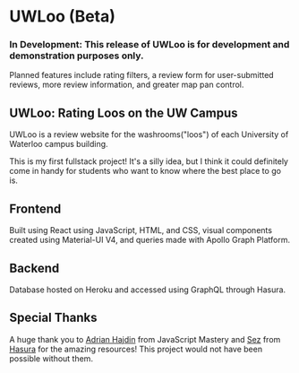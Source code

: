 # UWLoo (Beta)

### In Development: This release of UWLoo is for development and demonstration purposes only.

Planned features include rating filters, a review form for user-submitted reviews, more review information, and greater map pan control.

## UWLoo: Rating Loos on the UW Campus

UWLoo is a review website for the washrooms("loos") of each University of Waterloo campus building.

This is my first fullstack project! It's a silly idea, but I think it could definitely come in handy for students who want to know where the best place to go is.

## Frontend

Built using React using JavaScript, HTML, and CSS, visual components created using Material-UI V4, and queries made with Apollo Graph Platform.

## Backend

Database hosted on Heroku and accessed using GraphQL through Hasura.

## Special Thanks

A huge thank you to [Adrian Hajdin](https://github.com/adrianhajdin) from JavaScript Mastery and [Sez](https://github.com/sezgi) from [Hasura](https://github.com/hasura) for the amazing resources! This project would not have been possible without them.